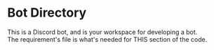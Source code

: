 # Bot Directory
This is a Discord bot, and is your workspace for developing a bot.<br>
The requirement's file is what's needed for THIS section of the code.